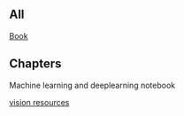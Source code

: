 
## All
[Book](book.md)

## Chapters

Machine learning and deeplearning notebook

[vision resources](chapters/deeplearning/vision/resource.md)
